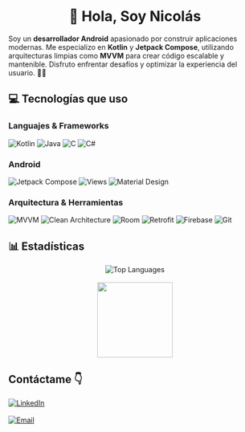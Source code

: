 <div align="center">
<h1>👋 Hola, Soy Nicolás</h1>
</div>

Soy un **desarrollador Android** apasionado por construir aplicaciones modernas. Me especializo en **Kotlin** y **Jetpack Compose**, utilizando arquitecturas limpias como **MVVM** para crear código escalable y mantenible. Disfruto enfrentar desafíos y optimizar la experiencia del usuario. 🚀📱

## 💻 Tecnologías que uso

### Languajes & Frameworks
![Kotlin](https://img.shields.io/badge/Kotlin-0095D5?logo=kotlin&logoColor=white&style=for-the-badge)
![Java](https://img.shields.io/badge/Java-007396?logo=java&logoColor=white&style=for-the-badge)
![C](https://img.shields.io/badge/C-A8B9CC?logo=c&logoColor=black&style=for-the-badge)
![C#](https://img.shields.io/badge/C%23-239120?logo=c-sharp&logoColor=white&style=for-the-badge)

### Android
![Jetpack Compose](https://img.shields.io/badge/Jetpack%20Compose-4285F4?logo=android&logoColor=white&style=for-the-badge)
![Views](https://img.shields.io/badge/Views-34A853?logo=android&logoColor=white&style=for-the-badge)
![Material Design](https://img.shields.io/badge/Material%20Design-757575?logo=material-design&logoColor=white&style=for-the-badge)

### Arquitectura & Herramientas
![MVVM](https://img.shields.io/badge/MVVM-FF6F00?style=for-the-badge)
![Clean Architecture](https://img.shields.io/badge/Clean%20Architecture-8E44AD?style=for-the-badge)
![Room](https://img.shields.io/badge/Room-FFCA28?logo=android&logoColor=black&style=for-the-badge)
![Retrofit](https://img.shields.io/badge/Retrofit-3DDC84?logo=android&logoColor=white&style=for-the-badge)
![Firebase](https://img.shields.io/badge/Firebase-FFCA28?logo=firebase&logoColor=black&style=for-the-badge)
![Git](https://img.shields.io/badge/Git-F05032?logo=git&logoColor=white&style=for-the-badge)

## 📊 Estadísticas

<div align="center">
  <img src="https://github-readme-stats.vercel.app/api/top-langs/?username=nicolasCristaldo&layout=compact&theme=merko" alt="Top Languages" />
  <br><br>
  <!-- <img src="https://github-readme-stats.vercel.app/api?username=nicolasCristaldo&show_icons=true&theme=merko" height="150" /> -->
  <img src="https://github-readme-streak-stats.herokuapp.com/?user=nicolasCristaldo&theme=merko" height="150" />
</div>

## Contáctame 👇
[![LinkedIn](https://img.shields.io/badge/LinkedIn-Nicol%C3%A1s%20Cristaldo-blue?style=for-the-badge&logo=linkedin)](https://www.linkedin.com/in/nicolas-cristaldo/)
<br><br>
[![Email](https://img.shields.io/badge/Email-Enviar-green?style=for-the-badge&logo=gmail)](mailto:crist4545@gmail.com)

